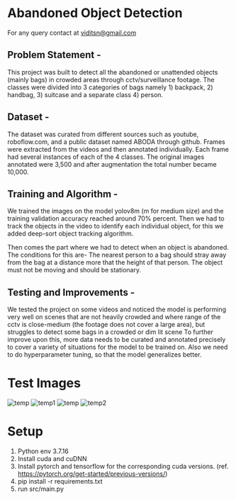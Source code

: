 
# Abandoned Object Detection 

For any query contact at viditsn@gmail.com
## Problem Statement - 

This project was built to detect all the abandoned or unattended objects (mainly bags) in crowded areas through cctv/surveillance footage.
The classes were divided into 3 categories of bags namely 1) backpack, 2) handbag, 3) suitcase and a separate class  4) person.

## Dataset -

The dataset was curated from different sources such as youtube, roboflow.com, and a public dataset named ABODA through github.
Frames were extracted from the videos and then annotated individually. Each frame had several instances of each of the 4 classes.
The original images annotated were 3,500 and after augmentation the total number became 10,000.

## Training and Algorithm - 

We trained the images on the model yolov8m (m for medium size) and the training validation accuracy reached around 70% percent.
Then we had to track the objects in the video to identify each individual object, for this we added deep-sort object tracking algorithm.

Then comes the part where we had to detect when an object is abandoned.
The conditions for this are-
The nearest person to a bag should stray away from the bag at a distance more that the height of that person.
The object must not be moving and should be stationary.

## Testing and Improvements -

We tested the project on some videos and noticed the model is performing very well on scenes that are not heavily crowded and where range of the cctv is close-medium (the footage does not cover a large area), but struggles to detect some bags in a crowded or dim lit scene
To further improve upon this, more data needs to be curated and annotated precisely to cover a variety of situations for the model to be trained on.
Also we need to do hyperparameter tuning, so that the model generalizes better.


# Test Images
![temp](https://github.com/Viditnegi/Abandoned-Object-Detection/assets/106267998/4931c8df-a8e8-46cf-af3a-757df7beda7c) 
![temp1](https://github.com/Viditnegi/Abandoned-Object-Detection/assets/106267998/8907c3a5-edf7-4f66-87d9-679941a3d835)
![temp](https://github.com/Viditnegi/Abandoned-Object-Detection/assets/106267998/9578ac95-35b2-4df9-b965-645d6495a3c6) 
![temp2](https://github.com/Viditnegi/Abandoned-Object-Detection/assets/106267998/cc21ad97-052e-470d-a77c-466a1db96eee)


# Setup
1) Python env 3.7.16
2) Install cuda and cuDNN
3) Install pytorch and tensorflow for the corresponding cuda versions. (ref. https://pytorch.org/get-started/previous-versions/)
4) pip install -r requirements.txt
5) run src/main.py

